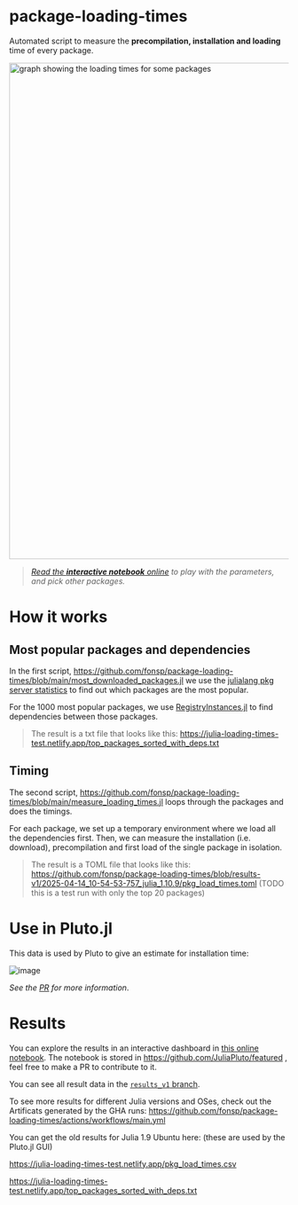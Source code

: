 # package-loading-times
Automated script to measure the **precompilation, installation and loading** time of every package.

<a href="https://featured.plutojl.org/basic/package%20latency"><img width="895" alt="graph showing the loading times for some packages" src="https://github.com/user-attachments/assets/d4089467-fb27-4553-a704-618a57041f65" />


> *Read the [**interactive notebook** online](https://featured.plutojl.org/basic/package%20latency) to play with the parameters, and pick other packages.*


# How it works

## Most popular packages and dependencies

In the first script, https://github.com/fonsp/package-loading-times/blob/main/most_downloaded_packages.jl we use the [julialang pkg server statistics](https://discourse.julialang.org/t/announcing-package-download-stats/69073) to find out which packages are the most popular.

For the 1000 most popular packages, we use [RegistryInstances.jl](https://github.com/GunnarFarneback/RegistryInstances.jl) to find dependencies between those packages. 

> The result is a txt file that looks like this: https://julia-loading-times-test.netlify.app/top_packages_sorted_with_deps.txt

## Timing
The second script, https://github.com/fonsp/package-loading-times/blob/main/measure_loading_times.jl loops through the packages and does the timings.

For each package, we set up a temporary environment where we load all the dependencies first. Then, we can measure the installation (i.e. download), precompilation and first load of the single package in isolation.

> The result is a TOML file that looks like this: https://github.com/fonsp/package-loading-times/blob/results-v1/2025-04-14_10-54-53-757_julia_1.10.9/pkg_load_times.toml (TODO this is a test run with only the top 20 packages)

# Use in Pluto.jl
This data is used by Pluto to give an estimate for installation time:

![image](https://github.com/fonsp/Pluto.jl/assets/6933510/1327b0bd-144e-4bca-b97c-ced1b2e955ff)

*See the [PR](https://github.com/fonsp/Pluto.jl/pull/2672) for more information*.


# Results
You can explore the results in an interactive dashboard in [this online notebook](https://featured.plutojl.org/basic/package%20latency). The notebook is stored in https://github.com/JuliaPluto/featured , feel free to make a PR to contribute to it.

You can see all result data in the [`results_v1` branch](https://github.com/fonsp/package-loading-times/tree/results-v1).


To see more results for different Julia versions and OSes, check out the Artificats generated by the GHA runs: https://github.com/fonsp/package-loading-times/actions/workflows/main.yml


You can get the old results for Julia 1.9 Ubuntu here: (these are used by the Pluto.jl GUI)

https://julia-loading-times-test.netlify.app/pkg_load_times.csv

https://julia-loading-times-test.netlify.app/top_packages_sorted_with_deps.txt

